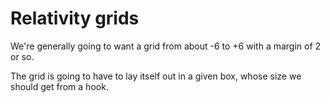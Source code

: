 # Relativity grids

We're generally going to want a grid from about -6 to +6 with a margin of 2 or so.

The grid is going to have to lay itself out in a given box, whose size we should get from a hook.

